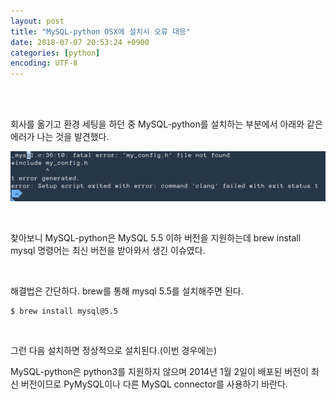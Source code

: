 ```yaml
---
layout: post
title: "MySQL-python OSX에 설치시 오류 대응"
date: 2018-07-07 20:53:24 +0900
categories: [python]
encoding: UTF-8
---
```


<br>
<br>

회사를 옮기고 환경 세팅을 하던 중 MySQL-python를 설치하는 부분에서 아래와 같은 에러가 나는 것을 발견했다. 


![branch Image](https://raw.githubusercontent.com/lee-seul/lee-seul.github.com/master/static/img/_posts/mysql-python.png)

<br>

찾아보니 MySQL-python은 MySQL 5.5 이하 버전을 지원하는데 brew install mysql 명령어는 최신 버전을 받아와서 생긴 이슈였다. 

<br>

해결법은 간단하다. brew를 통해 mysql 5.5를 설치해주면 된다. 



```shell
$ brew install mysql@5.5
```

<br>

그런 다음 설치하면 정상적으로 설치된다.(이번 경우에는)



MySQL-python은 python3를 지원하지 않으며 2014년 1월 2일이 배포된 버전이 최신 버전이므로 PyMySQL이나 다른 MySQL connector를 사용하기 바란다. 

